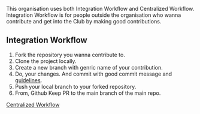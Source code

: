 This organisation uses both Integration Workflow and Centralized Workflow.
Integration Workflow is for people outside the organisation who wanna contribute and get into the Club by making good contributions.

## Integration Workflow
1. Fork the repository you wanna contribute to.
2. Clone the project locally.
3. Create a new branch with genric name of your contribution.
4. Do, your changes. And commit with good commit message and [guidelines]().
5. Push your local branch to your forked repository.
6. From, Github Keep PR to the main branch of the main repo.



[Centralized Workflow](https://nothuman2718.github.io/GitMastery/#MasteringGit/#centralized_workflow)
